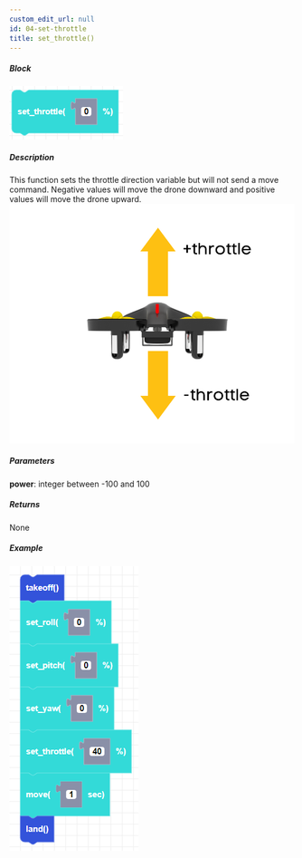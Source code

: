 ```yaml
---
custom_edit_url: null
id: 04-set-throttle
title: set_throttle()
---
```


##### Block

![set throttle image](set_throttle.png)

##### Description

This function sets the throttle direction variable but will not send a move command. Negative values will move the drone downward and positive values will move the drone upward.
![pitch directions for CoDrone Mini](cdm_throttle.png)

##### Parameters
**power**: integer between -100 and 100 <br /> 

##### Returns

None

##### Example

![set throttle example](set_throttle_example.png)
